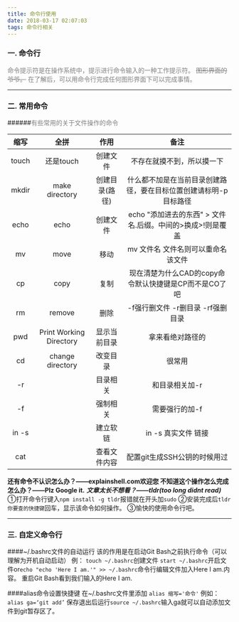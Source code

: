 ```yaml
---
title: 命令行使用
date: 2018-03-17 02:07:03
tags: 命令行相关
---
```

### 一. 命令行
<font color=gray>命令提示符是在操作系统中，提示进行命令输入的一种工作提示符。
~~图形界面的爷爷。~~
在了解后，可以用命令行完成任何图形界面下可以完成事情。</font>

---
### 二. 常用命令
######<font color=gray>有些常用的关于文件操作的命令</font>

|缩写|全拼|作用|备注|
|:-------:|:-------:|:-------:|:-------:|
|touch|还是touch|创建文件|不存在就摸不到，所以摸一下|
|mkdir|make directory|创建目录(路径)|什么都不加是在当前目录创建路径，要在目标位置创建请标明-p目标路径|
|echo|echo|创建文件|echo "添加进去的东西" > 文件名.后缀。中间的>换成>!则是覆盖|
|mv|move|移动|mv 文件名 文件名则可以重命名该文件|
|cp|copy|复制|现在清楚为什么CAD的copy命令默认快捷键是CP而不是CO了吧|
|rm|remove|删除|-f强行删文件 -r删目录 -rf强删目录|
|pwd|Print Working Directory|显示当前目录|拿来看绝对路径的|
|cd|change directory|改变目录|很常用|
|-r||目录相关|和目录相关加-r|
|-f||强制相关|需要强行的加-f|
|in -s||建立软链|in -s 真实文件 链接|
|cat||查看文件内容|配置git生成SSH公钥的时候用过|
**还有命令不认识怎么办？——explainshell.com欢迎您
不知道这个操作怎么完成怎么办？——Plz Google it.**
***文章太长不想看？——tldr(too long didnt read)***
①打开命令行键入`npm install -g tldr`报错就在开头加`sudo`
②安装完成后`tldr 你要查的快捷键`回车，显示该命令如何操作。
③愉快的使用命令行吧。

---
### 三. 自定义命令行
####~/.bashrc文件的自动运行
该的作用是在启动Git Bash之前执行命令（可以理解为开机自动启动）
例：
```touch ~/.bashrc```创建文件
`start ~/.bashrc`开启文件or`echo "echo 'Here I am.'" >> ~/.bashrc`命令行编辑文件加入Here I am.内容。
重启Git Bash看到我们输入的Here I am.

####alias命令设置快捷键
在~/.bashrc文件里添加
`alias 缩写='命令'`
例如：`alias ga=‘git add’`
保存退出后运行`source ~/.bashrc`输入ga就可以自动添加文件到git暂存区了。